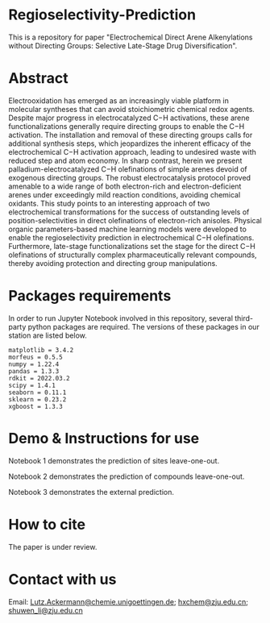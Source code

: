 # Regioselectivity-Prediction
This is a repository for paper "Electrochemical Direct Arene Alkenylations without Directing Groups: Selective Late-Stage Drug Diversification".

# Abstract


Electrooxidation has emerged as an increasingly viable platform in molecular syntheses that can avoid stoichiometric chemical redox agents. Despite major progress in electrocatalyzed C−H activations, these arene functionalizations generally require directing groups to enable the C−H activation. The installation and removal of these directing groups calls for additional synthesis steps, which jeopardizes the inherent efficacy of the electrochemical C−H activation approach, leading to undesired waste with reduced step and atom economy. In sharp contrast, herein we present palladium-electrocatalyzed C−H olefinations of simple arenes devoid of exogenous directing groups. The robust electrocatalysis protocol proved amenable to a wide range of both electron-rich and electron-deficient arenes under exceedingly mild reaction conditions, avoiding chemical oxidants. This study points to an interesting approach of two electrochemical transformations for the success of outstanding levels of position-selectivities in direct olefinations of electron-rich anisoles. Physical organic parameters-based machine learning models were developed to enable the regioselectivity prediction in electrochemical C−H olefinations. Furthermore, late-stage functionalizations set the stage for the direct C−H olefinations of structurally complex pharmaceutically relevant compounds, thereby avoiding protection and directing group manipulations.


# Packages requirements
In order to run Jupyter Notebook involved in this repository, several third-party python packages are required. The versions of these packages in our station are listed below.
```
matplotlib = 3.4.2
morfeus = 0.5.5 
numpy = 1.22.4  
pandas = 1.3.3 
rdkit = 2022.03.2   
scipy = 1.4.1 
seaborn = 0.11.1 
sklearn = 0.23.2  
xgboost = 1.3.3 
```

# Demo & Instructions for use
Notebook 1 demonstrates the prediction of sites leave-one-out.

Notebook 2 demonstrates the prediction of compounds leave-one-out.

Notebook 3 demonstrates the external prediction.

# How to cite
The paper is under review.
# Contact with us
Email: Lutz.Ackermann@chemie.unigoettingen.de; hxchem@zju.edu.cn; shuwen_li@zju.edu.cn
